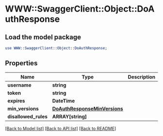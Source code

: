 # WWW::SwaggerClient::Object::DoAuthResponse

## Load the model package
```perl
use WWW::SwaggerClient::Object::DoAuthResponse;
```

## Properties
Name | Type | Description | Notes
------------ | ------------- | ------------- | -------------
**username** | **string** |  | 
**token** | **string** |  | 
**expires** | **DateTime** |  | 
**min_versions** | [**DoAuthResponseMinVersions**](DoAuthResponseMinVersions.md) |  | 
**disallowed_rules** | **ARRAY[string]** |  | 

[[Back to Model list]](../README.md#documentation-for-models) [[Back to API list]](../README.md#documentation-for-api-endpoints) [[Back to README]](../README.md)



